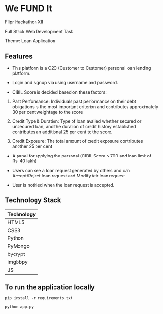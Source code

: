 # We FUND It

Flipr Hackathon XII

Full Stack Web Development Task

Theme: Loan Application

## Features

- This platform is a C2C (Customer to Customer) personal loan lending platform.

- Login and signup via using username and password.

- CIBIL Score is decided based on these factors:

1. Past Performance: Individuals past performance on their debt obligations is the most important criterion and contributes approximately 30 per cent weightage to the score

2. Credit Type & Duration: Type of loan availed whether secured or unsecured loan, and the duration of credit history established contributes an additional 25 per cent to the score.

3. Credit Exposure: The total amount of credit exposure contributes another 25 per cent

- A panel for applying the personal (CIBIL Score > 700 and loan limit of Rs. 40 lakh)

- Users can see a loan request generated by others and can Accept/Reject loan request and Modify teir loan request

- User is notified when the loan request is accepted.

## Technology Stack

| Technology  | 
|-------------|
| HTML5       |
| CSS3        | 
| Python      | 
| PyMongo|                                          
| bycrypt|               
| imgbbpy|  
| JS|

## To run the application locally

```
pip install -r requirements.txt
```


```
python app.py
